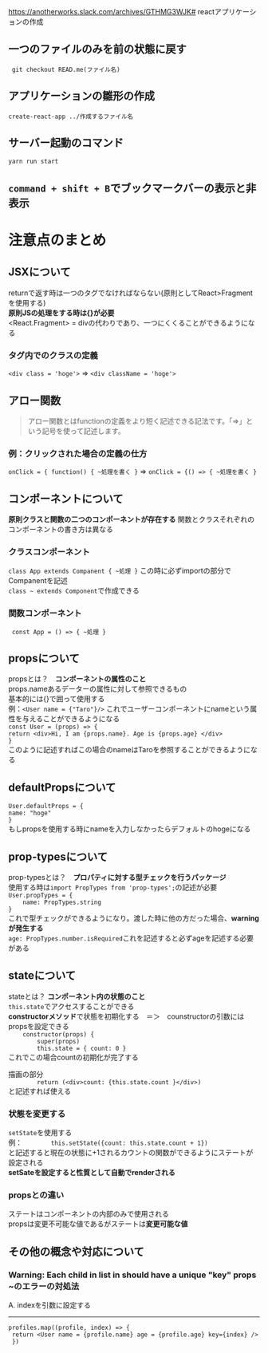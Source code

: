 https://anotherworks.slack.com/archives/GTHMG3WJK# reactアプリケーションの作成

## 一つのファイルのみを前の状態に戻す

``` git checkout READ.me(ファイル名)```

## アプリケーションの雛形の作成

```create-react-app ../作成するファイル名```

## サーバー起動のコマンド

```yarn run start```

## ```command + shift + B```でブックマークバーの表示と非表示


# 注意点のまとめ

## JSXについて
returnで返す時は一つのタグでなければならない(原則としてReact>Fragmentを使用する)  
**原則JSの処理をする時は{}が必要**  
<React.Fragment> = divの代わりであり、一つにくくることができるようになる

### タグ内でのクラスの定義
`<div class = 'hoge'>` => `<div className = 'hoge'>`


## アロー関数
> アロー関数とはfunctionの定義をより短く記述できる記法です。「=>」という記号を使って記述します。

### 例：クリックされた場合の定義の仕方
`onClick = { function() { ~処理を書く }` => `onClick = {() => { ~処理を書く }`


## コンポーネントについて
**原則クラスと関数の二つのコンポーネントが存在する**
関数とクラスそれぞれのコンポーネントの書き方は異なる

### クラスコンポーネント
```class App extends Companent { ~処理 }```
この時に必ずimportの部分でCompanentを記述  
`class ~ extends Component`で作成できる

### 関数コンポーネント
``` const App = () => { ~処理 }```


## propsについて
propsとは？　**コンポーネントの属性のこと**  
props.nameあるデーターの属性に対して参照できるもの  
基本的には{}で囲って使用する  
  例：```<User name = {"Taro"}/>```
これでユーザーコンポーネントにnameという属性を与えることができるようになる  
```const User = (props) => {```  
    ```return <div>Hi, I am {props.name}. Age is {props.age} </div>```  
```}```  
このように記述すればこの場合のnameはTaroを参照することができるようになる

## defaultPropsについて
`User.defaultProps = {`  
`name: "hoge"`  
`}`  
もしpropsを使用する時にnameを入力しなかったらデフォルトのhogeになる

## prop-typesについて
prop-typesとは？　**プロパティに対する型チェックを行うパッケージ**  
使用する時は`import PropTypes from 'prop-types';`の記述が必要  
`User.propTypes = {`  
`    name: PropTypes.string`  
`}`  
これで型チェックができるようになり。渡した時に他の方だった場合、**warningが発生する**  
`age: PropTypes.number.isRequired`これを記述すると必ずageを記述する必要がある  

## stateについて
stateとは？ **コンポーネント内の状態のこと**  
`this.state`でアクセスすることができる  
**constructorメソッド**で状態を初期化する　＝＞　counstructorの引数にはpropsを設定できる  
`    constructor(props) {`  
`        super(props)`  
`        this.state = { count: 0 }`  
これでこの場合countの初期化が完了する

描画の部分  
`        return (<div>count: {this.state.count }</div>)`  
と記述すれば使える  

### 状態を変更する
`setState`を使用する  
例：`        this.setState({count: this.state.count + 1})`  
と記述すると現在の状態に+1されるカウントの関数ができるようにステートが設定される  
**setSateを設定すると性質として自動でrenderされる**


###  propsとの違い  
ステートはコンポーネントの内部のみで使用される  
propsは変更不可能な値であるがステートは**変更可能な値**  


## その他の概念や対応について
###  Warning: Each child in list in should have a unique "key" props ~のエラーの対処法
A. indexを引数に設定する
***
```profiles.map((profile, index) => {```  
                   ``` return <User name = {profile.name} age = {profile.age} key={index} />```  
               ``` })```


